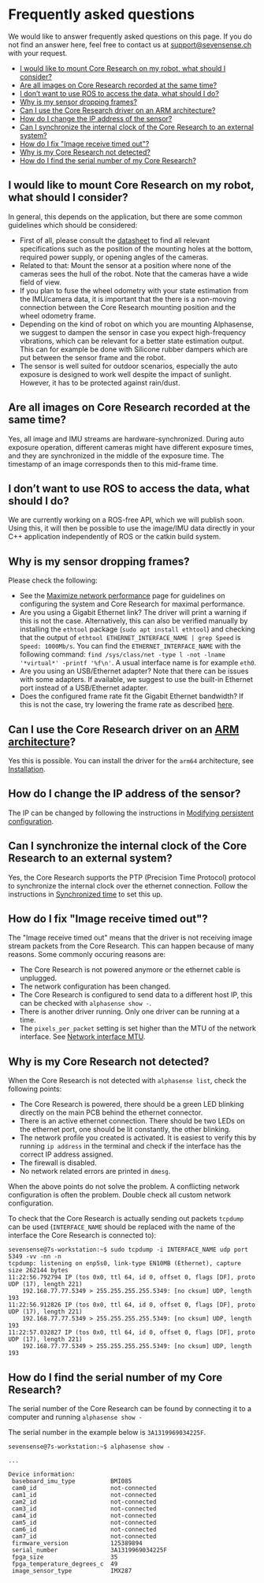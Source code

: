 # Frequently asked questions

We would like to answer frequently asked questions on this page. If you do not
find an answer here, feel free to contact us at <support@sevensense.ch> with
your request.

- [I would like to mount Core Research on my robot, what should I consider?](#i-would-like-to-mount-alphasense-core-on-my-robot-what-should-i-consider)
- [Are all images on Core Research recorded at the same time?](#are-all-images-on-alphasense-core-recorded-at-the-same-time)
- [I don’t want to use ROS to access the data, what should I do?](#i-dont-want-to-use-ros-to-access-the-data-what-should-i-do)
- [Why is my sensor dropping frames?](#why-is-my-sensor-dropping-frames)
- [Can I use the Core Research driver on an ARM architecture?](#can-i-use-the-alphasense-core-driver-on-an-arm-architecture)
- [How do I change the IP address of the sensor?](#how-do-i-change-the-ip-address-of-the-sensor)
- [Can I synchronize the internal clock of the Core Research to an external system?](#can-i-synchronize-the-internal-clock-of-the-alphasense-core-to-an-external-system)
- [How do I fix "Image receive timed out"?](#how-do-i-fix-image-receive-timed-out)
- [Why is my Core Research not detected?](#why-is-my-alphasense-core-not-detected)
- [How do I find the serial number of my Core Research?](#how-do-i-find-the-serial-number-of-my-alphasense-core)


## I would like to mount Core Research on my robot, what should I consider?

In general, this depends on the application, but there are some common
guidelines which should be considered:
- First of all, please consult the
  [datasheet](https://hubs.ly/Q01XVycm0)
  to find all relevant specifications such as the position of the mounting
  holes at the bottom, required power supply, or opening angles of the cameras.
- Related to that: Mount the sensor at a position where none of the cameras
  sees the hull of the robot. Note that the cameras have a wide field of view.
- If you plan to fuse the wheel odometry with your state estimation from the
  IMU/camera data, it is important that the there is a non-moving connection
  between the Core Research mounting position and the wheel odometry frame.
- Depending on the kind of robot on which you are mounting Alphasense, we
  suggest to dampen the sensor in case you expect high-frequency vibrations,
  which can be relevant for a better state estimation output. This can for
  example be done with Silicone rubber dampers which are put between the sensor
  frame and the robot.
- The sensor is well suited for outdoor scenarios, especially the auto exposure
  is designed to work well despite the impact of sunlight. However, it has to
  be protected against rain/dust.

## Are all images on Core Research recorded at the same time?

Yes, all image and IMU streams are hardware-synchronized. During auto exposure
operation, different cameras might have different exposure times, and they are
synchronized in the middle of the exposure time. The timestamp of an image
corresponds then to this mid-frame time.

## I don’t want to use ROS to access the data, what should I do?

We are currently working on a ROS-free API, which we will publish soon. Using
this, it will then be possible to use the image/IMU data directly in your C++
application independently of ROS or the catkin build system.

## Why is my sensor dropping frames?

Please check the following:
- See the [Maximize network performance](/pages/maximize_network_performance.md) page for guidelines on configuring the system and Core Research for maximal performance.
- Are you using a Gigabit Ethernet link? The driver will print a warning if
  this is not the case. Alternatively, this can also be verified manually by
  installing the `ethtool` package (`sudo apt install ethtool`) and checking
  that the output of `ethtool ETHERNET_INTERFACE_NAME | grep Speed` is
  `Speed: 1000Mb/s`. You can find the `ETHERNET_INTERFACE_NAME` with the
  following command:
  `find /sys/class/net -type l -not -lname '*virtual*' -printf '%f\n'`. A usual
  interface name is for example `eth0`.
- Are you using an USB/Ethernet adapter? Note that there can be issues with
  some adapters. If available, we suggest to use the built-in Ethernet port
  instead of a USB/Ethernet adapter.
- Does the configured frame rate fit the Gigabit Ethernet bandwidth? If this is
  not the case, try lowering the frame rate as described
  [here](/pages/sensor_settings.md#frame-rate-and-imu-frequency).

## Can I use the Core Research driver on an [ARM architecture](https://en.wikipedia.org/wiki/ARM_architecture)?

Yes this is possible. You can install the driver for the `arm64` architecture, see [Installation](/pages/installation_and_upgrade.md#installation).

## How do I change the IP address of the sensor?

The IP can be changed by following the instructions in 
[Modifying persistent configuration](/pages/configuring_the_network.md#modifying-persistent-configuration).

## Can I synchronize the internal clock of the Core Research to an external system?

Yes, the Core Research supports the PTP (Precision Time Protocol) protocol to synchronize the internal clock over the
ethernet connection. Follow the instructions in [Synchronized time](/pages/time_synchronization.md#time-synchronization) to set this up.

## How do I fix "Image receive timed out"?

The "Image receive timed out" means that the driver is not receiving image stream packets from the Core Research. This can happen because of many reasons. Some commonly occuring reasons are:

* The Core Research is not powered anymore or the ethernet cable is unplugged.
* The network configuration has been changed.
* The Core Research is configured to send data to a different host IP, this can be checked with `alphasense show -`.
* There is another driver running. Only one driver can be running at a time.
* The `pixels_per_packet` setting is set higher than the MTU of the network interface. See [Network interface MTU](/pages/maximize_network_performance.md#network-interface-mtu).


## Why is my Core Research not detected?

When the Core Research is not detected with `alphasense list`, check the following points:

* The Core Research is powered, there should be a green LED blinking directly on the main PCB behind the ethernet connector.
* There is an active ethernet connection. There should be two LEDs on the ethernet port, one should be lit constantly, the other blinking.
* The network profile you created is activated. It is easiest to verify this by running `ip address` in the terminal and check if the interface has the correct IP address assigned.
* The firewall is disabled.
* No network related errors are printed in `dmesg`.

When the above points do not solve the problem. A conflicting network configuration is often the problem. Double check all custom network configuration.

To check that the Core Research is actually sending out packets `tcpdump` can be used (`INTERFACE_NAME` should be replaced with the name of the interface the Core Research is connected to):

```console
sevensense@7s-workstation:~$ sudo tcpdump -i INTERFACE_NAME udp port 5349 -vv -nn -n
tcpdump: listening on enp5s0, link-type EN10MB (Ethernet), capture size 262144 bytes
11:22:56.792794 IP (tos 0x0, ttl 64, id 0, offset 0, flags [DF], proto UDP (17), length 221)
    192.168.77.77.5349 > 255.255.255.255.5349: [no cksum] UDP, length 193
11:22:56.912826 IP (tos 0x0, ttl 64, id 0, offset 0, flags [DF], proto UDP (17), length 221)
    192.168.77.77.5349 > 255.255.255.255.5349: [no cksum] UDP, length 193
11:22:57.032827 IP (tos 0x0, ttl 64, id 0, offset 0, flags [DF], proto UDP (17), length 221)
    192.168.77.77.5349 > 255.255.255.255.5349: [no cksum] UDP, length 193
```

## How do I find the serial number of my Core Research?

The serial number of the Core Research can be found by connecting it to a computer and running `alphasense show -`

The serial number in the example below is `3A1319969034225F`.

```
sevensense@7s-workstation:~$ alphasense show -

...

Device information:
 baseboard_imu_type          BMI085
 cam0_id                     not-connected
 cam1_id                     not-connected
 cam2_id                     not-connected
 cam3_id                     not-connected
 cam4_id                     not-connected
 cam5_id                     not-connected
 cam6_id                     not-connected
 cam7_id                     not-connected
 firmware_version            125389894
 serial_number               3A1319969034225F
 fpga_size                   35
 fpga_temperature_degrees_c  49
 image_sensor_type           IMX287
```
